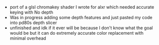 - port of a glsl chromakey shader I wrote for alxr which needed accurate keying with No depth
- Was in progress adding some depth features and just pasted my code into pd80s depth slicer
- unfinished and idk if it ever will be because I don't know what the goal would be but it can do extremely accurate color replacement with minimal overhead
